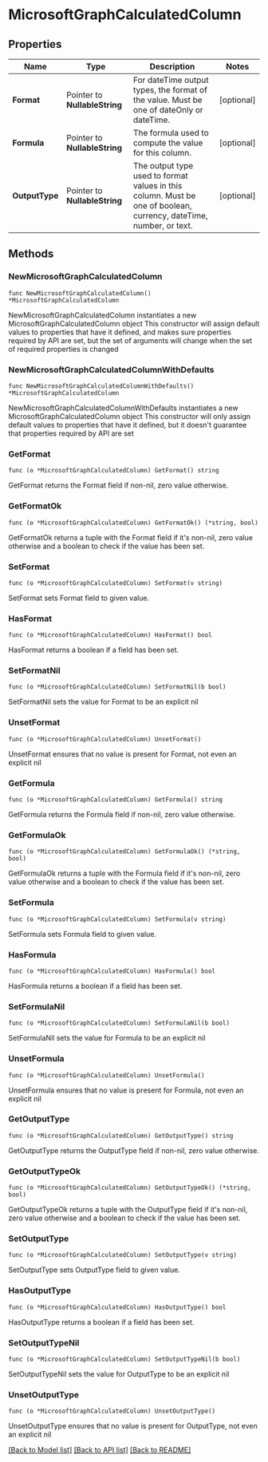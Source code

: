 # MicrosoftGraphCalculatedColumn

## Properties

Name | Type | Description | Notes
------------ | ------------- | ------------- | -------------
**Format** | Pointer to **NullableString** | For dateTime output types, the format of the value. Must be one of dateOnly or dateTime. | [optional] 
**Formula** | Pointer to **NullableString** | The formula used to compute the value for this column. | [optional] 
**OutputType** | Pointer to **NullableString** | The output type used to format values in this column. Must be one of boolean, currency, dateTime, number, or text. | [optional] 

## Methods

### NewMicrosoftGraphCalculatedColumn

`func NewMicrosoftGraphCalculatedColumn() *MicrosoftGraphCalculatedColumn`

NewMicrosoftGraphCalculatedColumn instantiates a new MicrosoftGraphCalculatedColumn object
This constructor will assign default values to properties that have it defined,
and makes sure properties required by API are set, but the set of arguments
will change when the set of required properties is changed

### NewMicrosoftGraphCalculatedColumnWithDefaults

`func NewMicrosoftGraphCalculatedColumnWithDefaults() *MicrosoftGraphCalculatedColumn`

NewMicrosoftGraphCalculatedColumnWithDefaults instantiates a new MicrosoftGraphCalculatedColumn object
This constructor will only assign default values to properties that have it defined,
but it doesn't guarantee that properties required by API are set

### GetFormat

`func (o *MicrosoftGraphCalculatedColumn) GetFormat() string`

GetFormat returns the Format field if non-nil, zero value otherwise.

### GetFormatOk

`func (o *MicrosoftGraphCalculatedColumn) GetFormatOk() (*string, bool)`

GetFormatOk returns a tuple with the Format field if it's non-nil, zero value otherwise
and a boolean to check if the value has been set.

### SetFormat

`func (o *MicrosoftGraphCalculatedColumn) SetFormat(v string)`

SetFormat sets Format field to given value.

### HasFormat

`func (o *MicrosoftGraphCalculatedColumn) HasFormat() bool`

HasFormat returns a boolean if a field has been set.

### SetFormatNil

`func (o *MicrosoftGraphCalculatedColumn) SetFormatNil(b bool)`

 SetFormatNil sets the value for Format to be an explicit nil

### UnsetFormat
`func (o *MicrosoftGraphCalculatedColumn) UnsetFormat()`

UnsetFormat ensures that no value is present for Format, not even an explicit nil
### GetFormula

`func (o *MicrosoftGraphCalculatedColumn) GetFormula() string`

GetFormula returns the Formula field if non-nil, zero value otherwise.

### GetFormulaOk

`func (o *MicrosoftGraphCalculatedColumn) GetFormulaOk() (*string, bool)`

GetFormulaOk returns a tuple with the Formula field if it's non-nil, zero value otherwise
and a boolean to check if the value has been set.

### SetFormula

`func (o *MicrosoftGraphCalculatedColumn) SetFormula(v string)`

SetFormula sets Formula field to given value.

### HasFormula

`func (o *MicrosoftGraphCalculatedColumn) HasFormula() bool`

HasFormula returns a boolean if a field has been set.

### SetFormulaNil

`func (o *MicrosoftGraphCalculatedColumn) SetFormulaNil(b bool)`

 SetFormulaNil sets the value for Formula to be an explicit nil

### UnsetFormula
`func (o *MicrosoftGraphCalculatedColumn) UnsetFormula()`

UnsetFormula ensures that no value is present for Formula, not even an explicit nil
### GetOutputType

`func (o *MicrosoftGraphCalculatedColumn) GetOutputType() string`

GetOutputType returns the OutputType field if non-nil, zero value otherwise.

### GetOutputTypeOk

`func (o *MicrosoftGraphCalculatedColumn) GetOutputTypeOk() (*string, bool)`

GetOutputTypeOk returns a tuple with the OutputType field if it's non-nil, zero value otherwise
and a boolean to check if the value has been set.

### SetOutputType

`func (o *MicrosoftGraphCalculatedColumn) SetOutputType(v string)`

SetOutputType sets OutputType field to given value.

### HasOutputType

`func (o *MicrosoftGraphCalculatedColumn) HasOutputType() bool`

HasOutputType returns a boolean if a field has been set.

### SetOutputTypeNil

`func (o *MicrosoftGraphCalculatedColumn) SetOutputTypeNil(b bool)`

 SetOutputTypeNil sets the value for OutputType to be an explicit nil

### UnsetOutputType
`func (o *MicrosoftGraphCalculatedColumn) UnsetOutputType()`

UnsetOutputType ensures that no value is present for OutputType, not even an explicit nil

[[Back to Model list]](../README.md#documentation-for-models) [[Back to API list]](../README.md#documentation-for-api-endpoints) [[Back to README]](../README.md)


